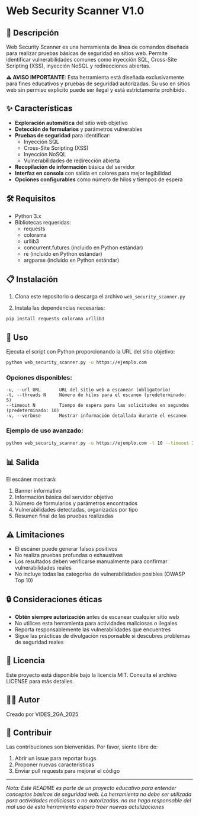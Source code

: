 # Web Security Scanner V1.0

## 📝 Descripción

Web Security Scanner es una herramienta de línea de comandos diseñada para realizar pruebas básicas de seguridad en sitios web. Permite identificar vulnerabilidades comunes como inyección SQL, Cross-Site Scripting (XSS), inyección NoSQL y redirecciones abiertas.

**⚠️ AVISO IMPORTANTE**: Esta herramienta está diseñada exclusivamente para fines educativos y pruebas de seguridad autorizadas. Su uso en sitios web sin permiso explícito puede ser ilegal y está estrictamente prohibido.

## ✨ Características

- **Exploración automática** del sitio web objetivo
- **Detección de formularios** y parámetros vulnerables
- **Pruebas de seguridad** para identificar:
  - Inyección SQL
  - Cross-Site Scripting (XSS)
  - Inyección NoSQL
  - Vulnerabilidades de redirección abierta
- **Recopilación de información** básica del servidor
- **Interfaz en consola** con salida en colores para mejor legibilidad
- **Opciones configurables** como número de hilos y tiempos de espera

## 🛠️ Requisitos

- Python 3.x
- Bibliotecas requeridas:
  - requests
  - colorama
  - urllib3
  - concurrent.futures (incluido en Python estándar)
  - re (incluido en Python estándar)
  - argparse (incluido en Python estándar)

## 📋 Instalación

1. Clona este repositorio o descarga el archivo `web_security_scanner.py`

2. Instala las dependencias necesarias:

```bash
pip install requests colorama urllib3
```

## 🚀 Uso

Ejecuta el script con Python proporcionando la URL del sitio objetivo:

```bash
python web_security_scanner.py -u https://ejemplo.com
```

### Opciones disponibles:

```
-u, --url URL       URL del sitio web a escanear (obligatorio)
-t, --threads N     Número de hilos para el escaneo (predeterminado: 5)
--timeout N         Tiempo de espera para las solicitudes en segundos (predeterminado: 10)
-v, --verbose       Mostrar información detallada durante el escaneo
```

### Ejemplo de uso avanzado:

```bash
python web_security_scanner.py -u https://ejemplo.com -t 10 --timeout 15 -v
```

## 📊 Salida

El escáner mostrará:

1. Banner informativo
2. Información básica del servidor objetivo
3. Número de formularios y parámetros encontrados
4. Vulnerabilidades detectadas, organizadas por tipo
5. Resumen final de las pruebas realizadas

## ⚠️ Limitaciones

- El escáner puede generar falsos positivos
- No realiza pruebas profundas o exhaustivas
- Los resultados deben verificarse manualmente para confirmar vulnerabilidades reales
- No incluye todas las categorías de vulnerabilidades posibles (OWASP Top 10)

## 🔒 Consideraciones éticas

- **Obtén siempre autorización** antes de escanear cualquier sitio web
- No utilices esta herramienta para actividades maliciosas o ilegales
- Reporta responsablemente las vulnerabilidades que encuentres
- Sigue las prácticas de divulgación responsable si descubres problemas de seguridad reales

## 📜 Licencia

Este proyecto está disponible bajo la licencia MIT. Consulta el archivo LICENSE para más detalles.

## 👨‍💻 Autor

Creado por VIDES_2GA_2025

## 🤝 Contribuir

Las contribuciones son bienvenidas. Por favor, siente libre de:

1. Abrir un issue para reportar bugs
2. Proponer nuevas características
3. Enviar pull requests para mejorar el código

---

*Nota: Este README es parte de un proyecto educativo para entender conceptos básicos de seguridad web. La herramienta no debe ser utilizada para actividades maliciosas o no autorizadas.*
*no me hago responsable del mal uso de esta herramienta*
*espero traer nuevas actulizaciones*
